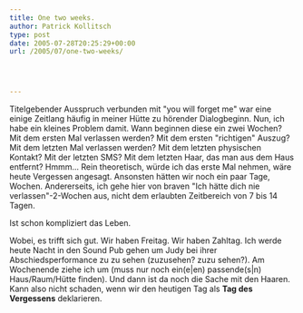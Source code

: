 ```yaml
---
title: One two weeks.
author: Patrick Kollitsch
type: post
date: 2005-07-28T20:25:29+00:00
url: /2005/07/one-two-weeks/




---
```

Titelgebender Ausspruch verbunden mit "you will forget me" war eine einige Zeitlang häufig in meiner Hütte zu hörender Dialogbeginn. Nun, ich habe ein kleines Problem damit. Wann beginnen diese ein zwei Wochen? Mit dem ersten Mal verlassen werden? Mit dem ersten "richtigen" Auszug? Mit dem letzten Mal verlassen werden? Mit dem letzten physischen Kontakt? Mit der letzten SMS? Mit dem letzten Haar, das man aus dem Haus entfernt? Hmmm... Rein theoretisch, würde ich das erste Mal nehmen, wäre heute Vergessen angesagt. Ansonsten hätten wir noch ein paar Tage, Wochen. Andererseits, ich gehe hier von braven "Ich hätte dich nie verlassen"-2-Wochen aus, nicht dem erlaubten Zeitbereich von 7 bis 14 Tagen. 

Ist schon kompliziert das Leben.

Wobei, es trifft sich gut. Wir haben Freitag. Wir haben Zahltag. Ich werde heute Nacht in den Sound Pub gehen um Judy bei ihrer Abschiedsperformance zu zu sehen (zuzusehen? zuzu sehen?). Am Wochenende ziehe ich um (muss nur noch ein(e|en) passende(s|n) Haus/Raum/Hütte finden). Und dann ist da noch die Sache mit den Haaren. Kann also nicht schaden, wenn wir den heutigen Tag als **Tag des Vergessens** deklarieren.
